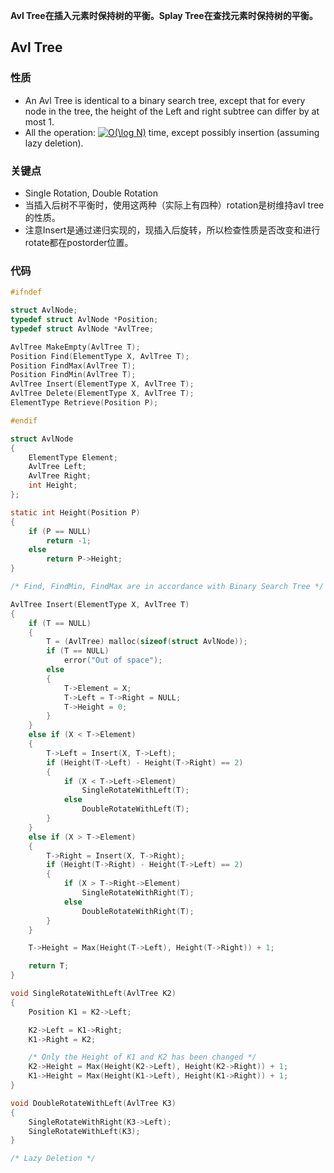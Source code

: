**Avl Tree在插入元素时保持树的平衡。Splay Tree在查找元素时保持树的平衡。**

## Avl Tree

### 性质
- An Avl Tree is identical to a binary search tree, except that for every node in the tree, the height of the Left and right subtree can differ by at most 1.
- All the operation: <a href="http://www.codecogs.com/eqnedit.php?latex=O(\log&space;N)" target="_blank"><img src="http://latex.codecogs.com/png.latex?O(\log&space;N)" title="O(\log N)" /></a> time, except possibly insertion (assuming lazy deletion).

### 关键点
- Single Rotation, Double Rotation
- 当插入后树不平衡时，使用这两种（实际上有四种）rotation是树维持avl tree的性质。
- 注意Insert是通过递归实现的，现插入后旋转，所以检查性质是否改变和进行rotate都在postorder位置。

### 代码

```c
#ifndef

struct AvlNode;
typedef struct AvlNode *Position;
typedef struct AvlNode *AvlTree;

AvlTree MakeEmpty(AvlTree T);
Position Find(ElementType X, AvlTree T);
Position FindMax(AvlTree T);
Position FindMin(AvlTree T);
AvlTree Insert(ElementType X, AvlTree T);
AvlTree Delete(ElementType X, AvlTree T);
ElementType Retrieve(Position P);

#endif

struct AvlNode
{
    ElementType Element;
    AvlTree Left;
    AvlTree Right;
    int Height;
};

static int Height(Position P)
{
    if (P == NULL)
        return -1;
    else
        return P->Height;
}

/* Find, FindMin, FindMax are in accordance with Binary Search Tree */

AvlTree Insert(ElementType X, AvlTree T)
{
    if (T == NULL)
    {
        T = (AvlTree) malloc(sizeof(struct AvlNode));
        if (T == NULL)
            error("Out of space");
        else
        {
            T->Element = X;
            T->Left = T->Right = NULL;
            T->Height = 0;
        }   
    }   
    else if (X < T->Element)
    {   
        T->Left = Insert(X, T->Left);
        if (Height(T->Left) - Height(T->Right) == 2)
        {   
            if (X < T->Left->Element)
                SingleRotateWithLeft(T);
            else
                DoubleRotateWithLeft(T);
        }
    }
    else if (X > T->Element)
    {
        T->Right = Insert(X, T->Right);
        if (Height(T->Right) - Height(T->Left) == 2)
        {
            if (X > T->Right->Element)
                SingleRotateWithRight(T);
            else
                DoubleRotateWithRight(T);
        }
    }

    T->Height = Max(Height(T->Left), Height(T->Right)) + 1;

    return T;
}

void SingleRotateWithLeft(AvlTree K2)
{
    Position K1 = K2->Left;

    K2->Left = K1->Right;
    K1->Right = K2;

    /* Only the Height of K1 and K2 has been changed */
    K2->Height = Max(Height(K2->Left), Height(K2->Right)) + 1;
    K1->Height = Max(Height(K1->Left), Height(K1->Right)) + 1;
}

void DoubleRotateWithLeft(AvlTree K3)
{
    SingleRotateWithRight(K3->Left);
    SingleRotateWithLeft(K3);
}

/* Lazy Deletion */
```
